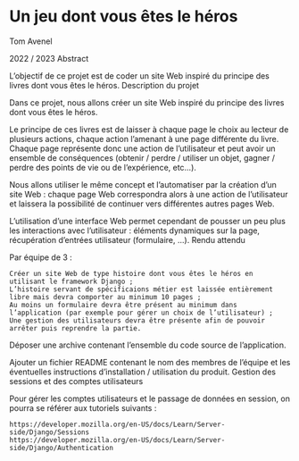 
# Un jeu dont vous êtes le héros

Tom Avenel

2022 / 2023 Abstract

L’objectif de ce projet est de coder un site Web inspiré du principe des livres dont vous êtes le héros.
Description du projet

Dans ce projet, nous allons créer un site Web inspiré du principe des livres dont vous êtes le héros.

Le principe de ces livres est de laisser à chaque page le choix au lecteur de plusieurs actions, chaque action l’amenant à une page différente du livre. Chaque page représente donc une action de l’utilisateur et peut avoir un ensemble de conséquences (obtenir / perdre / utiliser un objet, gagner / perdre des points de vie ou de l’expérience, etc…).

Nous allons utiliser le même concept et l’automatiser par la création d’un site Web : chaque page Web correspondra alors à une action de l’utilisateur et laissera la possibilité de continuer vers différentes autres pages Web.

L’utilisation d’une interface Web permet cependant de pousser un peu plus les interactions avec l’utilisateur : éléments dynamiques sur la page, récupération d’entrées utilisateur (formulaire, …).
Rendu attendu

Par équipe de 3 :

    Créer un site Web de type histoire dont vous êtes le héros en utilisant le framework Django ;
    L’histoire servant de spécificaions métier est laissée entièrement libre mais devra comporter au minimum 10 pages ;
    Au moins un formulaire devra être présent au minimum dans l’application (par exemple pour gérer un choix de l’utilisateur) ;
    Une gestion des utilisateurs devra être présente afin de pouvoir arrêter puis reprendre la partie.

Déposer une archive contenant l’ensemble du code source de l’application.

Ajouter un fichier README contenant le nom des membres de l’équipe et les éventuelles instructions d’installation / utilisation du produit.
Gestion des sessions et des comptes utilisateurs

Pour gérer les comptes utilisateurs et le passage de données en session, on pourra se référer aux tutoriels suivants :

    https://developer.mozilla.org/en-US/docs/Learn/Server-side/Django/Sessions
    https://developer.mozilla.org/en-US/docs/Learn/Server-side/Django/Authentication
